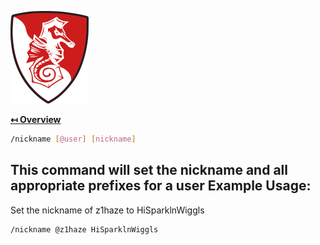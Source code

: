 ![Logo](../img/logo.png "Logo")

**[↤ Overview](../README.md)**

```bash
/nickname [@user] [nickname]
```

This command will set the nickname and all appropriate prefixes for a user
Example Usage:
---

Set the nickname of z1haze to HiSparklnWiggls

```bash
/nickname @z1haze HiSparklnWiggls
```
```